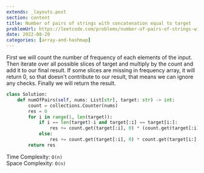 ```yaml
---
extends: _layouts.post
section: content
title: Number of pairs of strings with concatenation equal to target
problemUrl: https://leetcode.com/problems/number-of-pairs-of-strings-with-concatenation-equal-to-target/
date: 2022-08-20
categories: [array-and-hashmap]
---
```


First we will count the number of frequency of each elements of the input. Then iterate over all possible slices of target and multiply by the count and add it to our final result. If some slices are missing in frequency array, it will return 0, so that doesn't contribute to our result, that means we can ignore any checks. Finally we will return the result.

```python
class Solution:
    def numOfPairs(self, nums: List[str], target: str) -> int:
        count = collections.Counter(nums)
        res = 0
        for i in range(1, len(target)):
            if i == len(target)-i and target[:i] == target[i:]:
                res += count.get(target[:i], 0) * (count.get(target[:i], 0)-1)
            else:
                res += count.get(target[:i], 0) * count.get(target[i:], 0)
        return res
```

Time Complexity: `O(n)` <br/>
Space Complexity: `O(n)`